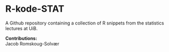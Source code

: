 # R-kode-STAT

A Github repository containing a collection of R snippets from the statistics lectures at UiB.

**Contributions:**
<br>
Jacob Romskoug-Solvær
